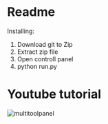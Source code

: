 # Readme

Installing:

1. Download git to Zip
2. Extract zip file
3. Open controll panel
4. python run.py

# Youtube tutorial


![multitoolpanel](https://github.com/Cloujd/multi-tool/assets/142062169/c234257e-3c80-4933-a13c-92d833bf8415)
